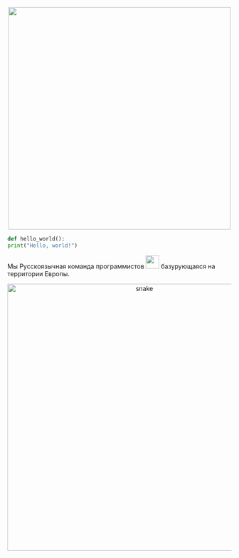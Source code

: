 <!--текст вверху -->
<p align="center">
<img src="https://s13.gifyu.com/images/SjJtz.gif" width="500">

<!--код -->
```python
def hello_world():
print("Hello, world!")
```

<!--текст после кода -->
<p>Мы Русскоязычная команда программистов <img src="https://media.giphy.com/media/WUlplcMpOCEmTGBtBW/giphy.gif" width="30px"> 
  базурующаяся на территории Европы.

<!--змея -->
<p align="center">
  <img width="600" src="assets/github-snake.svg" alt="snake"/>
</p>




